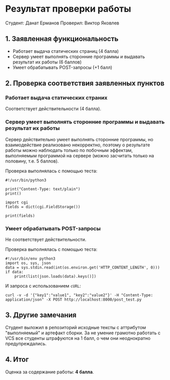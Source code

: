 Результат проверки работы
=========================

Студент: Данат Ерманов
Проверил: Виктор Яковлев


## 1. Заявленная функциональность

 * Работает выдача статических страниц (4 балла)
 * Сервер умеет выполнять сторонние программы и выдавать результат их работы
   (6 баллов)
 * Умеет обрабатывать POST-запросы (+1 балл)


## 2. Проверка соответствия заявленных пунктов

### Работает выдача статических страних

Соответствует действительности (4 балла).

### Сервер умеет выполнять сторонние программы и выдавать результат их работы

Сервер действительно умеет выполнять сторонние программы, но взаимодействие
реализовано некорректно, поэтому о результате работы можно наблюдать только
по побочным эффектам, выполняемым программой на сервере (можно засчитать
только на половину, т.е. 5 баллов).

Проверка выполнялась с помощью теста:
```
#!/usr/bin/python3

print("Content-Type: text/plain")
print()

import cgi
fields = dict(cgi.FieldStorage())

print(fields)

```

### Умеет обрабатывать POST-запросы

Не соответствует действительности.

Проверка выполнялась с помощью теста:
```
#!/usr/bin/env python3
import os, sys, json
data = sys.stdin.read(int(os.environ.get('HTTP_CONTENT_LENGTH', 0)))
if data:
    print(list(json.loads(data).keys()])
```

И запроса с использованием `cURL`:
```
curl -v -d '{"key1":"value1", "key2":"value2"}' -H "Content-Type: application/json" -X POST http://localhost:8000/post_test.py
```

## 3. Другие замечания

Студент выложил в репозиторий исходные тексты с аттрибутом "выполняемый" и
артефакт сборки. За не умение грамотно работать с VCS все студенты штрафуются на 1
балл, о чем они неоднократно предупреждались.

## 4. Итог

Оценка за содержание работы: **4 балла**.
